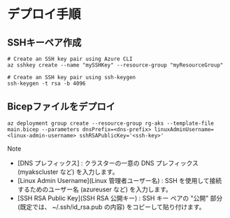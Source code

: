
# デプロイ手順
## SSHキーペア作成
```
# Create an SSH key pair using Azure CLI
az sshkey create --name "mySSHKey" --resource-group "myResourceGroup"

# Create an SSH key pair using ssh-keygen
ssh-keygen -t rsa -b 4096
```
## Bicepファイルをデプロイ
```
az deployment group create --resource-group rg-aks --template-file main.bicep --parameters dnsPrefix=<dns-prefix> linuxAdminUsername=<linux-admin-username> sshRSAPublicKey='<ssh-key>'
```
> [!NOTE]
> - [DNS プレフィックス] : クラスターの一意の DNS プレフィックス (myakscluster など) を入力します。
> - [Linux Admin Username](Linux 管理者ユーザー名) : SSH を使用して接続するためのユーザー名 (azureuser など) を入力します。
> - [SSH RSA Public Key](SSH RSA 公開キー) : SSH キー ペアの "公開" 部分 (既定では、 ~/.ssh/id_rsa.pub の内容) をコピーして貼り付けます。


